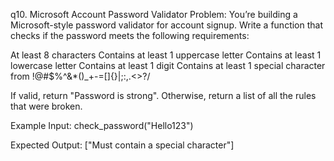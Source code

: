 q10. Microsoft Account Password Validator
Problem:
You’re building a Microsoft-style password validator for account signup. Write a function that checks if the password meets the following requirements:

At least 8 characters
Contains at least 1 uppercase letter
Contains at least 1 lowercase letter
Contains at least 1 digit
Contains at least 1 special character from !@#$%^&*()_+-=[]{}|;:,.<>?/

If valid, return "Password is strong". Otherwise, return a list of all the rules that were broken.

Example Input:
check_password("Hello123")

Expected Output:
["Must contain a special character"]
